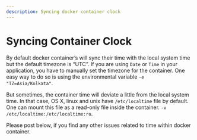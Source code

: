 ```yaml
---
description: Syncing docker container clock
---
```


# Syncing Container Clock

By default docker container’s will sync their time with the local system time but the default timezone is “UTC”. If you are using `Date` or `Time` in your application, you have to manually set the timezone for the container. One easy way to do so is using the environmental variable `-e "TZ=Asia/Kolkata"`.

But sometimes, the container time will deviate a little from the local system time. In that case, OS X, linux and unix have `/etc/localtime` file by default. One can mount this file as a read-only file inside the container. `-v /etc/localtime:/etc/localtime:ro`.

Please post below, if you find any other issues related to time within docker container.

